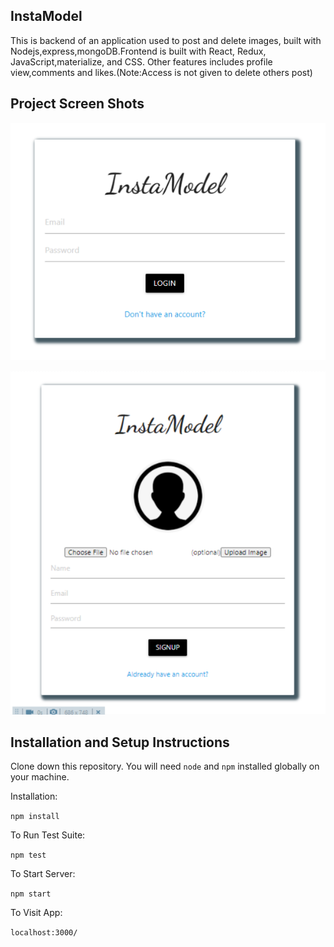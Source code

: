 ## InstaModel

This is backend of an application used to post and delete images, built with Nodejs,express,mongoDB.Frontend is built with React, Redux, JavaScript,materialize, and CSS.
Other features includes profile view,comments and likes.(Note:Access is not given to delete others post)

## Project Screen Shots  

![Screenshot](InstaModel_login.jpg)

![Screenshot](InstaModel_signup.jpg)




## Installation and Setup Instructions

Clone down this repository. You will need `node` and `npm` installed globally on your machine.  

Installation:

`npm install`  

To Run Test Suite:  

`npm test`  

To Start Server:

`npm start`  

To Visit App:

`localhost:3000/`
